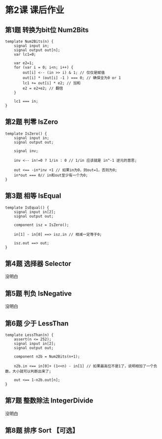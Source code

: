 # 第2课 课后作业

## 第1题 转换为bit位 Num2Bits
```
template Num2Bits(n) {
    signal input in;
    signal output out[n];
    var lc1=0;

    var e2=1;
    for (var i = 0; i<n; i++) {
        out[i] <-- (in >> i) & 1; // 仅仅是赋值
        out[i] * (out[i] -1 ) === 0; // 确保全为0 or 1
        lc1 += out[i] * e2; // 加和
        e2 = e2+e2; // 翻倍
    }

    lc1 === in;
}
```

## 第2题 判零 IsZero
```
template IsZero() {
    signal input in;
    signal output out;

    signal inv;

    inv <-- in!=0 ? 1/in : 0 // 1/in 应该就是 in^-1 逆元的意思;

    out <== -in*inv +1 // 如果in为0，则out=1，否则为0;
    in*out === 0// in和out至少有一个为0;
}
```

## 第3题 相等 IsEqual
```
template IsEqual() {
    signal input in[2];
    signal output out;

    component isz = IsZero();

    in[1] - in[0] ==> isz.in // 相减一定等于0;

    isz.out ==> out;
}
```

## 第4题 选择器 Selector
没明白

## 第5题 判负 IsNegative
没明白

## 第6题 少于 LessThan
```
template LessThan(n) {
    assert(n <= 252);
    signal input in[2];
    signal output out;

    component n2b = Num2Bits(n+1);

    n2b.in <== in[0]+ (1<<n) - in[1] // 如果最高位不是1了，说明相加了一个负数，大小就可以判断出来了;

    out <== 1-n2b.out[n];
}
```

## 第7题 整数除法 IntegerDivide
没明白

## 第8题 排序 Sort 【可选】
